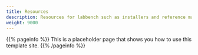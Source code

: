 ```yaml
---
title: Resources
description: Resources for labbench such as installers and reference materials
weight: 9000
---
```


{{% pageinfo %}}
This is a placeholder page that shows you how to use this template site.
{{% /pageinfo %}}

